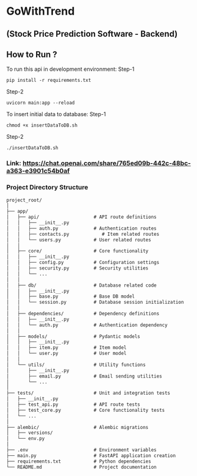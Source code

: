 # GoWithTrend

## (Stock Price Prediction Software - Backend)

## How to Run ?

To run this api in development environment:
Step-1
```
pip install -r requirements.txt
```
Step-2
```
uvicorn main:app --reload
```

To insert initial data to database:
Step-1
```
chmod +x insertDataToDB.sh
```
Step-2
```
./insertDataToDB.sh
```


### Link: https://chat.openai.com/share/765ed09b-442c-48bc-a363-e3901c54b0af

### Project Directory Structure

```markdown
project_root/
│
├── app/
│   ├── api/                    # API route definitions
│   │   ├── __init__.py
│   │   ├── auth.py             # Authentication routes
│   │   ├── contacts.py            # Item related routes
│   │   └── users.py            # User related routes
│   │
│   ├── core/                   # Core functionality
│   │   ├── __init__.py
│   │   ├── config.py           # Configuration settings
│   │   ├── security.py         # Security utilities
│   │   └── ...
│   │
│   ├── db/                     # Database related code
│   │   ├── __init__.py
│   │   ├── base.py             # Base DB model
│   │   └── session.py          # Database session initialization
│   │
│   ├── dependencies/           # Dependency definitions
│   │   ├── __init__.py
│   │   └── auth.py             # Authentication dependency
│   │
│   ├── models/                 # Pydantic models
│   │   ├── __init__.py
│   │   ├── item.py             # Item model
│   │   └── user.py             # User model
│   │
│   └── utils/                  # Utility functions
│       ├── __init__.py
│       ├── email.py            # Email sending utilities
│       └── ...
│
├── tests/                      # Unit and integration tests
│   ├── __init__.py
│   ├── test_api.py             # API route tests
│   ├── test_core.py            # Core functionality tests
│   └── ...
│
├── alembic/                    # Alembic migrations
│   ├── versions/
│   └── env.py
│
├── .env                        # Environment variables
├── main.py                     # FastAPI application creation
├── requirements.txt            # Python dependencies
└── README.md                   # Project documentation
```